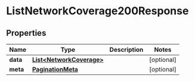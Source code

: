 

# ListNetworkCoverage200Response


## Properties

| Name | Type | Description | Notes |
|------------ | ------------- | ------------- | -------------|
|**data** | [**List&lt;NetworkCoverage&gt;**](NetworkCoverage.md) |  |  [optional] |
|**meta** | [**PaginationMeta**](PaginationMeta.md) |  |  [optional] |



